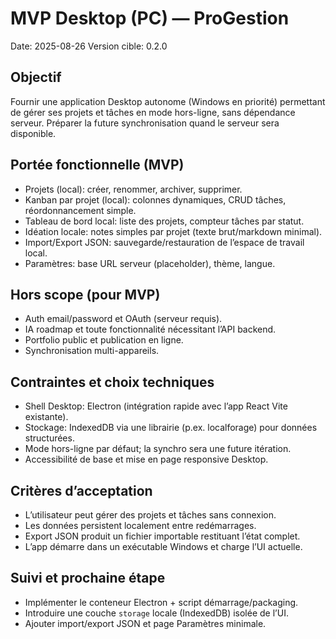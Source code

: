 # MVP Desktop (PC) — ProGestion

Date: 2025-08-26
Version cible: 0.2.0

## Objectif
Fournir une application Desktop autonome (Windows en priorité) permettant de gérer ses projets et tâches en mode hors-ligne, sans dépendance serveur. Préparer la future synchronisation quand le serveur sera disponible.

## Portée fonctionnelle (MVP)
- Projets (local): créer, renommer, archiver, supprimer.
- Kanban par projet (local): colonnes dynamiques, CRUD tâches, réordonnancement simple.
- Tableau de bord local: liste des projets, compteur tâches par statut.
- Idéation locale: notes simples par projet (texte brut/markdown minimal).
- Import/Export JSON: sauvegarde/restauration de l’espace de travail local.
- Paramètres: base URL serveur (placeholder), thème, langue.

## Hors scope (pour MVP)
- Auth email/password et OAuth (serveur requis).
- IA roadmap et toute fonctionnalité nécessitant l’API backend.
- Portfolio public et publication en ligne.
- Synchronisation multi-appareils.

## Contraintes et choix techniques
- Shell Desktop: Electron (intégration rapide avec l’app React Vite existante).
- Stockage: IndexedDB via une librairie (p.ex. localforage) pour données structurées.
- Mode hors-ligne par défaut; la synchro sera une future itération.
- Accessibilité de base et mise en page responsive Desktop.

## Critères d’acceptation
- L’utilisateur peut gérer des projets et tâches sans connexion.
- Les données persistent localement entre redémarrages.
- Export JSON produit un fichier importable restituant l’état complet.
- L’app démarre dans un exécutable Windows et charge l’UI actuelle.

## Suivi et prochaine étape
- Implémenter le conteneur Electron + script démarrage/packaging.
- Introduire une couche `storage` locale (IndexedDB) isolée de l’UI.
- Ajouter import/export JSON et page Paramètres minimale.

